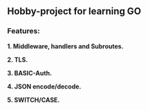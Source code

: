 ## Hobby-project for learning GO
### Features:
**1. Middleware, handlers and Subroutes.**

**2. TLS.**

**3. BASIC-Auth.**

**4. JSON encode/decode.**

**5. SWITCH/CASE.**